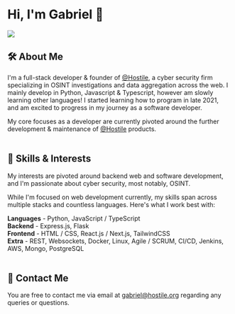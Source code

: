 # Hi, I'm Gabriel 🔎

![](https://komarev.com/ghpvc/?username=hostile-gabriel&color=4720ed)

## 🛠 About Me
I'm a full-stack developer & founder of [@Hostile](https://github.com/hostile), a cyber security firm specializing in OSINT investigations and data aggregation across the web. I mainly develop in Python, Javascript & Typescript, however am slowly learning other languages! I started learning how to program in late 2021, and am excited to progress in my journey as a software developer.

My core focuses as a developer are currently pivoted around the further development & maintenance of [@Hostile](https://github.com/hostile) products.
<br>
<br>


## 🧠 Skills & Interests
My interests are pivoted around backend web and software development, and I'm passionate about cyber security, most notably, OSINT.

While I'm focused on web development currently, my skills span across multiple stacks and countless languages. Here's what I work best with:

**Languages** - Python, JavaScript / TypeScript <br>
**Backend** - Express.js, Flask <br>
**Frontend** - HTML / CSS, React.js / Next.js, TailwindCSS <br>
**Extra** - REST, Websockets, Docker, Linux, Agile / SCRUM, CI/CD, Jenkins, AWS, Mongo, PostgreSQL <br>
<br>
## 💬 Contact Me
You are free to contact me via email at gabriel@hostile.org regarding any queries or questions.


